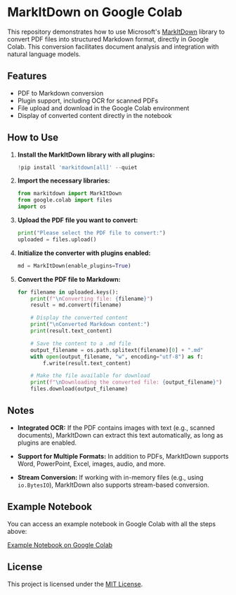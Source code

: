 # MarkItDown on Google Colab

This repository demonstrates how to use Microsoft's [MarkItDown](https://github.com/microsoft/markitdown) library to convert PDF files into structured Markdown format, directly in Google Colab. This conversion facilitates document analysis and integration with natural language models.

## Features

- PDF to Markdown conversion
- Plugin support, including OCR for scanned PDFs
- File upload and download in the Google Colab environment
- Display of converted content directly in the notebook

## How to Use

1. **Install the MarkItDown library with all plugins:**

   ```python
   !pip install 'markitdown[all]' --quiet
   ```

2. **Import the necessary libraries:**

   ```python
   from markitdown import MarkItDown
   from google.colab import files
   import os
   ```

3. **Upload the PDF file you want to convert:**

   ```python
   print("Please select the PDF file to convert:")
   uploaded = files.upload()
   ```

4. **Initialize the converter with plugins enabled:**

   ```python
   md = MarkItDown(enable_plugins=True)
   ```

5. **Convert the PDF file to Markdown:**

   ```python
   for filename in uploaded.keys():
       print(f"\nConverting file: {filename}")
       result = md.convert(filename)

       # Display the converted content
       print("\nConverted Markdown content:")
       print(result.text_content)

       # Save the content to a .md file
       output_filename = os.path.splitext(filename)[0] + ".md"
       with open(output_filename, "w", encoding="utf-8") as f:
           f.write(result.text_content)

       # Make the file available for download
       print(f"\nDownloading the converted file: {output_filename}")
       files.download(output_filename)
   ```

## Notes

- **Integrated OCR:** If the PDF contains images with text (e.g., scanned documents), MarkItDown can extract this text automatically, as long as plugins are enabled.

- **Support for Multiple Formats:** In addition to PDFs, MarkItDown supports Word, PowerPoint, Excel, images, audio, and more.

- **Stream Conversion:** If working with in-memory files (e.g., using `io.BytesIO`), MarkItDown also supports stream-based conversion.

## Example Notebook

You can access an example notebook in Google Colab with all the steps above:

[Example Notebook on Google Colab](https://colab.research.google.com/drive/17o6GNKs4PFiCU4eTNCv-uvNtapm3_MSj?usp=sharing)

## License

This project is licensed under the [MIT License](LICENSE).

